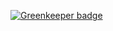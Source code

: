 

[![Greenkeeper badge](https://badges.greenkeeper.io/kevinGodell/streams.svg)](https://greenkeeper.io/)